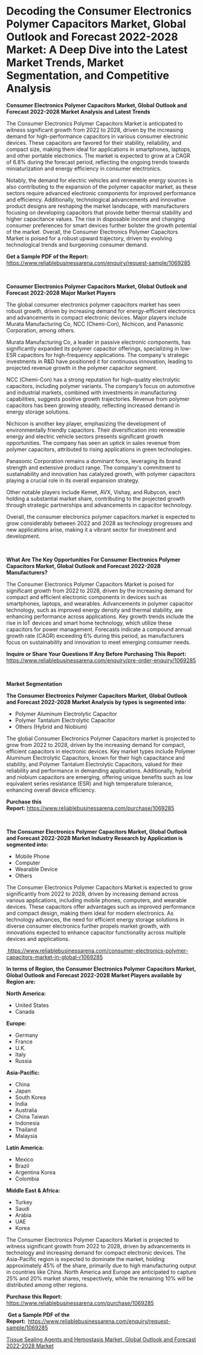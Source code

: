 <p><h1>Decoding the Consumer Electronics Polymer Capacitors Market, Global Outlook and Forecast 2022-2028 Market: A Deep Dive into the Latest Market Trends, Market Segmentation, and Competitive Analysis</h1></p><p><strong>Consumer Electronics Polymer Capacitors Market, Global Outlook and Forecast 2022-2028 Market Analysis and Latest Trends</strong></p>
<p><p>The Consumer Electronics Polymer Capacitors Market is anticipated to witness significant growth from 2022 to 2028, driven by the increasing demand for high-performance capacitors in various consumer electronic devices. These capacitors are favored for their stability, reliability, and compact size, making them ideal for applications in smartphones, laptops, and other portable electronics. The market is expected to grow at a CAGR of 6.8% during the forecast period, reflecting the ongoing trends towards miniaturization and energy efficiency in consumer electronics.</p><p>Notably, the demand for electric vehicles and renewable energy sources is also contributing to the expansion of the polymer capacitor market, as these sectors require advanced electronic components for improved performance and efficiency. Additionally, technological advancements and innovative product designs are reshaping the market landscape, with manufacturers focusing on developing capacitors that provide better thermal stability and higher capacitance values. The rise in disposable income and changing consumer preferences for smart devices further bolster the growth potential of the market. Overall, the Consumer Electronics Polymer Capacitors Market is poised for a robust upward trajectory, driven by evolving technological trends and burgeoning consumer demand.</p></p>
<p><strong>Get a Sample PDF of the Report:&nbsp;</strong> <a href="https://www.reliablebusinessarena.com/enquiry/request-sample/1069285?utm_campaign=2518&utm_medium=2&utm_source=Github&utm_content=ia&utm_term=21032025&utm_id=consumer-electronics-polymer-capacitors-market-global-outlook-and-forecast-2022-2028">https://www.reliablebusinessarena.com/enquiry/request-sample/1069285</a></p>
<p>&nbsp;</p>
<p><strong>Consumer Electronics Polymer Capacitors Market, Global Outlook and Forecast 2022-2028 Major Market Players</strong></p>
<p><p>The global consumer electronics polymer capacitors market has seen robust growth, driven by increasing demand for energy-efficient electronics and advancements in compact electronic devices. Major players include Murata Manufacturing Co, NCC (Chemi-Con), Nichicon, and Panasonic Corporation, among others.</p><p>Murata Manufacturing Co, a leader in passive electronic components, has significantly expanded its polymer capacitor offerings, specializing in low-ESR capacitors for high-frequency applications. The company's strategic investments in R&D have positioned it for continuous innovation, leading to projected revenue growth in the polymer capacitor segment.</p><p>NCC (Chemi-Con) has a strong reputation for high-quality electrolytic capacitors, including polymer variants. The company’s focus on automotive and industrial markets, combined with investments in manufacturing capabilities, suggests positive growth trajectories. Revenue from polymer capacitors has been growing steadily, reflecting increased demand in energy storage solutions.</p><p>Nichicon is another key player, emphasizing the development of environmentally friendly capacitors. Their diversification into renewable energy and electric vehicle sectors presents significant growth opportunities. The company has seen an uptick in sales revenue from polymer capacitors, attributed to rising applications in green technologies.</p><p>Panasonic Corporation remains a dominant force, leveraging its brand strength and extensive product range. The company's commitment to sustainability and innovation has catalyzed growth, with polymer capacitors playing a crucial role in its overall expansion strategy.</p><p>Other notable players include Kemet, AVX, Vishay, and Rubycon, each holding a substantial market share, contributing to the projected growth through strategic partnerships and advancements in capacitor technology.</p><p>Overall, the consumer electronics polymer capacitors market is expected to grow considerably between 2022 and 2028 as technology progresses and new applications arise, making it a vibrant sector for investment and development.</p></p>
<p>&nbsp;</p>
<p><strong>What Are The Key Opportunities For Consumer Electronics Polymer Capacitors Market, Global Outlook and Forecast 2022-2028 Manufacturers?</strong></p>
<p><p>The Consumer Electronics Polymer Capacitors Market is poised for significant growth from 2022 to 2028, driven by the increasing demand for compact and efficient electronic components in devices such as smartphones, laptops, and wearables. Advancements in polymer capacitor technology, such as improved energy density and thermal stability, are enhancing performance across applications. Key growth trends include the rise in IoT devices and smart home technology, which utilize these capacitors for power management. Forecasts indicate a compound annual growth rate (CAGR) exceeding 6% during this period, as manufacturers focus on sustainability and innovation to meet emerging consumer needs.</p></p>
<p><strong>Inquire or Share Your Questions If Any Before Purchasing This Report:</strong> <a href="https://www.reliablebusinessarena.com/enquiry/pre-order-enquiry/1069285?utm_campaign=2518&utm_medium=2&utm_source=Github&utm_content=ia&utm_term=21032025&utm_id=consumer-electronics-polymer-capacitors-market-global-outlook-and-forecast-2022-2028">https://www.reliablebusinessarena.com/enquiry/pre-order-enquiry/1069285</a></p>
<p>&nbsp;</p>
<p><strong>Market Segmentation</strong></p>
<p><strong>The Consumer Electronics Polymer Capacitors Market, Global Outlook and Forecast 2022-2028 Market Analysis by types is segmented into:</strong></p>
<p><ul><li>Polymer Aluminum Electrolytic Capacitor</li><li>Polymer Tantalum Electrolytic Capacitor</li><li>Others (Hybrid and Niobium)</li></ul></p>
<p><p>The global Consumer Electronics Polymer Capacitors market is projected to grow from 2022 to 2028, driven by the increasing demand for compact, efficient capacitors in electronic devices. Key market types include Polymer Aluminum Electrolytic Capacitors, known for their high capacitance and stability, and Polymer Tantalum Electrolytic Capacitors, valued for their reliability and performance in demanding applications. Additionally, hybrid and niobium capacitors are emerging, offering unique benefits such as low equivalent series resistance (ESR) and high temperature tolerance, enhancing overall device efficiency.</p></p>
<p><strong>Purchase this Report:&nbsp;</strong><a href="https://www.reliablebusinessarena.com/purchase/1069285?utm_campaign=2518&utm_medium=2&utm_source=Github&utm_content=ia&utm_term=21032025&utm_id=consumer-electronics-polymer-capacitors-market-global-outlook-and-forecast-2022-2028">https://www.reliablebusinessarena.com/purchase/1069285</a></p>
<p>&nbsp;</p>
<p><strong>The Consumer Electronics Polymer Capacitors Market, Global Outlook and Forecast 2022-2028 Market Industry Research by Application is segmented into:</strong></p>
<p><ul><li>Mobile Phone</li><li>Computer</li><li>Wearable Device</li><li>Others</li></ul></p>
<p><p>The Consumer Electronics Polymer Capacitors Market is expected to grow significantly from 2022 to 2028, driven by increasing demand across various applications, including mobile phones, computers, and wearable devices. These capacitors offer advantages such as improved performance and compact design, making them ideal for modern electronics. As technology advances, the need for efficient energy storage solutions in diverse consumer electronics further propels market growth, with innovations expected to enhance capacitor functionality across multiple devices and applications.</p></p>
<p><a href="https://www.reliablebusinessarena.com/consumer-electronics-polymer-capacitors-market-in-global-r1069285?utm_campaign=2518&utm_medium=2&utm_source=Github&utm_content=ia&utm_term=21032025&utm_id=consumer-electronics-polymer-capacitors-market-global-outlook-and-forecast-2022-2028">&nbsp;https://www.reliablebusinessarena.com/consumer-electronics-polymer-capacitors-market-in-global-r1069285</a></p>
<p><strong>In terms of Region, the Consumer Electronics Polymer Capacitors Market, Global Outlook and Forecast 2022-2028 Market Players available by Region are:</strong></p>
<p>
    <p> <strong> North America: </strong>
        <ul>
            <li>United States</li>
            <li>Canada</li>
        </ul>
        </p> 
    <p> <strong> Europe: </strong>
        <ul>
            <li>Germany</li>
            <li>France</li>
            <li>U.K.</li>
            <li>Italy</li>
            <li>Russia</li>
        </ul>
        </p> 
    <p> <strong> Asia-Pacific: </strong>
        <ul>
            <li>China</li>
            <li>Japan</li>
            <li>South Korea</li>
            <li>India</li>
            <li>Australia</li>
            <li>China Taiwan</li>
            <li>Indonesia</li>
            <li>Thailand</li>
            <li>Malaysia</li>
        </ul>
        </p> 
    <p> <strong> Latin America: </strong>
        <ul>
            <li>Mexico</li>
            <li>Brazil</li>
            <li>Argentina Korea</li>
            <li>Colombia</li>
        </ul>
        </p> 
    <p> <strong> Middle East & Africa: </strong>
        <ul>
            <li>Turkey</li>
            <li>Saudi</li>
            <li>Arabia</li>
            <li>UAE</li>
            <li>Korea</li>
        </ul>
    </p>
    </p>
<p><p>The Consumer Electronics Polymer Capacitors Market is projected to witness significant growth from 2022 to 2028, driven by advancements in technology and increasing demand for compact electronic devices. The Asia-Pacific region is expected to dominate the market, holding approximately 45% of the share, primarily due to high manufacturing output in countries like China. North America and Europe are anticipated to capture 25% and 20% market shares, respectively, while the remaining 10% will be distributed among other regions.</p></p>
<p><strong>Purchase this Report: </strong><a href="https://www.reliablebusinessarena.com/purchase/1069285?utm_campaign=2518&utm_medium=2&utm_source=Github&utm_content=ia&utm_term=21032025&utm_id=consumer-electronics-polymer-capacitors-market-global-outlook-and-forecast-2022-2028">https://www.reliablebusinessarena.com/purchase/1069285</a></p>
<p>&nbsp;<strong>Get a Sample PDF of the Report:&nbsp;&nbsp;</strong><a href="https://www.reliablebusinessarena.com/enquiry/request-sample/1069285?utm_campaign=2518&utm_medium=2&utm_source=Github&utm_content=ia&utm_term=21032025&utm_id=consumer-electronics-polymer-capacitors-market-global-outlook-and-forecast-2022-2028">https://www.reliablebusinessarena.com/enquiry/request-sample/1069285</a></p>
<p><strong></strong></p>
<p><p><a href="https://github.com/krinerstormy331/Market-Research-Report-List-1/blob/main/tissue-sealing-agents-and-hemostasis-market-global-outlook-and-forecast-2022-2028-market.md?utm_campaign=2518&utm_medium=2&utm_source=Github&utm_content=ia&utm_term=21032025&utm_id=consumer-electronics-polymer-capacitors-market-global-outlook-and-forecast-2022-2028">Tissue Sealing Agents and Hemostasis Market, Global Outlook and Forecast 2022-2028 Market</a></p></p>